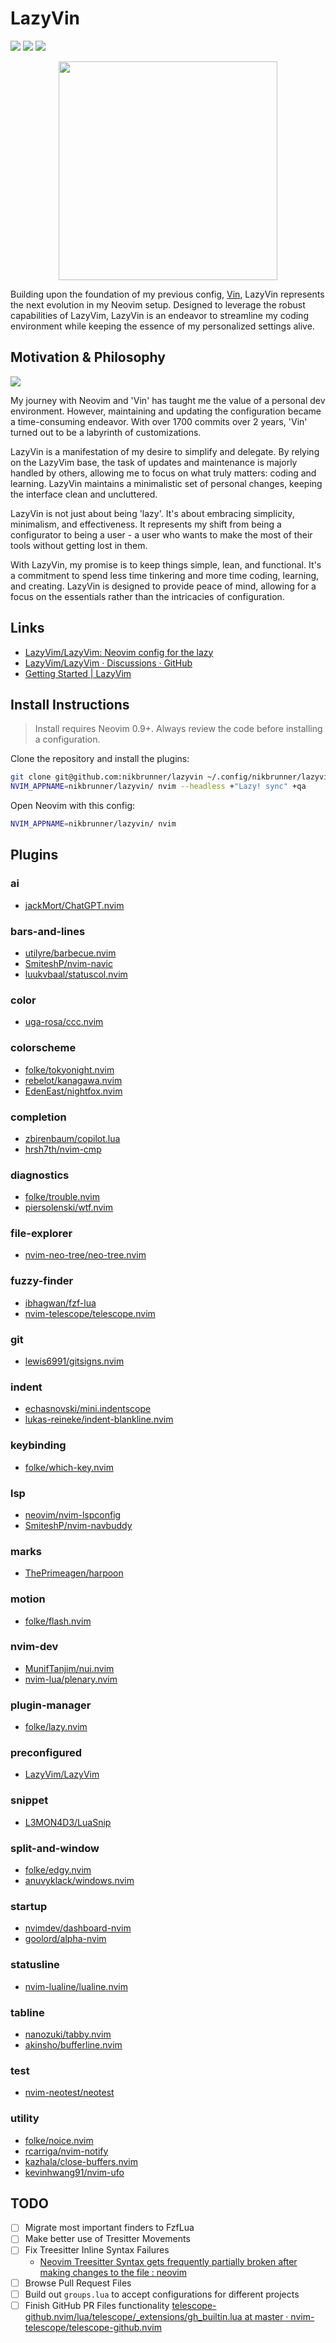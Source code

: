 # LazyVin

<a href="https://dotfyle.com/nikbrunner/lazyvin"><img src="https://dotfyle.com/nikbrunner/lazyvin/badges/plugins?style=flat" /></a>
<a href="https://dotfyle.com/nikbrunner/lazyvin"><img src="https://dotfyle.com/nikbrunner/lazyvin/badges/leaderkey?style=flat" /></a>
<a href="https://dotfyle.com/nikbrunner/lazyvin"><img src="https://dotfyle.com/nikbrunner/lazyvin/badges/plugin-manager?style=flat" /></a>

<p align="center">
  <img src="./assets/logo.png" height="350px" />
</p>

Building upon the foundation of my previous config, [Vin](https://github.com/nikbrunner/vin), LazyVin represents the next evolution in my Neovim setup. Designed to leverage the robust capabilities of LazyVim, LazyVin is an endeavor to streamline my coding environment while keeping the essence of my personalized settings alive.

## Motivation & Philosophy

<img src="./assets/illustration.png" />

My journey with Neovim and 'Vin' has taught me the value of a personal dev environment. However, maintaining and updating the configuration became a time-consuming endeavor. With over 1700 commits over 2 years, 'Vin' turned out to be a labyrinth of customizations.

LazyVin is a manifestation of my desire to simplify and delegate. By relying on the LazyVim base, the task of updates and maintenance is majorly handled by others, allowing me to focus on what truly matters: coding and learning. LazyVin maintains a minimalistic set of personal changes, keeping the interface clean and uncluttered.

LazyVin is not just about being 'lazy'. It's about embracing simplicity, minimalism, and effectiveness. It represents my shift from being a configurator to being a user - a user who wants to make the most of their tools without getting lost in them.

With LazyVin, my promise is to keep things simple, lean, and functional. It's a commitment to spend less time tinkering and more time coding, learning, and creating. LazyVin is designed to provide peace of mind, allowing for a focus on the essentials rather than the intricacies of configuration.

## Links

- [LazyVim/LazyVim: Neovim config for the lazy](https://github.com/LazyVim/LazyVim)
- [LazyVim/LazyVim · Discussions · GitHub](https://github.com/LazyVim/LazyVim/discussions?discussions_q=is:open+vscode)
- [Getting Started | LazyVim](https://www.lazyvim.org/)

## Install Instructions

> Install requires Neovim 0.9+. Always review the code before installing a configuration.

Clone the repository and install the plugins:

```sh
git clone git@github.com:nikbrunner/lazyvin ~/.config/nikbrunner/lazyvin
NVIM_APPNAME=nikbrunner/lazyvin/ nvim --headless +"Lazy! sync" +qa
```

Open Neovim with this config:

```sh
NVIM_APPNAME=nikbrunner/lazyvin/ nvim
```

## Plugins

### ai

- [jackMort/ChatGPT.nvim](https://dotfyle.com/plugins/jackMort/ChatGPT.nvim)

### bars-and-lines

- [utilyre/barbecue.nvim](https://dotfyle.com/plugins/utilyre/barbecue.nvim)
- [SmiteshP/nvim-navic](https://dotfyle.com/plugins/SmiteshP/nvim-navic)
- [luukvbaal/statuscol.nvim](https://dotfyle.com/plugins/luukvbaal/statuscol.nvim)

### color

- [uga-rosa/ccc.nvim](https://dotfyle.com/plugins/uga-rosa/ccc.nvim)

### colorscheme

- [folke/tokyonight.nvim](https://dotfyle.com/plugins/folke/tokyonight.nvim)
- [rebelot/kanagawa.nvim](https://dotfyle.com/plugins/rebelot/kanagawa.nvim)
- [EdenEast/nightfox.nvim](https://dotfyle.com/plugins/EdenEast/nightfox.nvim)

### completion

- [zbirenbaum/copilot.lua](https://dotfyle.com/plugins/zbirenbaum/copilot.lua)
- [hrsh7th/nvim-cmp](https://dotfyle.com/plugins/hrsh7th/nvim-cmp)

### diagnostics

- [folke/trouble.nvim](https://dotfyle.com/plugins/folke/trouble.nvim)
- [piersolenski/wtf.nvim](https://dotfyle.com/plugins/piersolenski/wtf.nvim)

### file-explorer

- [nvim-neo-tree/neo-tree.nvim](https://dotfyle.com/plugins/nvim-neo-tree/neo-tree.nvim)

### fuzzy-finder

- [ibhagwan/fzf-lua](https://dotfyle.com/plugins/ibhagwan/fzf-lua)
- [nvim-telescope/telescope.nvim](https://dotfyle.com/plugins/nvim-telescope/telescope.nvim)

### git

- [lewis6991/gitsigns.nvim](https://dotfyle.com/plugins/lewis6991/gitsigns.nvim)

### indent

- [echasnovski/mini.indentscope](https://dotfyle.com/plugins/echasnovski/mini.indentscope)
- [lukas-reineke/indent-blankline.nvim](https://dotfyle.com/plugins/lukas-reineke/indent-blankline.nvim)

### keybinding

- [folke/which-key.nvim](https://dotfyle.com/plugins/folke/which-key.nvim)

### lsp

- [neovim/nvim-lspconfig](https://dotfyle.com/plugins/neovim/nvim-lspconfig)
- [SmiteshP/nvim-navbuddy](https://dotfyle.com/plugins/SmiteshP/nvim-navbuddy)

### marks

- [ThePrimeagen/harpoon](https://dotfyle.com/plugins/ThePrimeagen/harpoon)

### motion

- [folke/flash.nvim](https://dotfyle.com/plugins/folke/flash.nvim)

### nvim-dev

- [MunifTanjim/nui.nvim](https://dotfyle.com/plugins/MunifTanjim/nui.nvim)
- [nvim-lua/plenary.nvim](https://dotfyle.com/plugins/nvim-lua/plenary.nvim)

### plugin-manager

- [folke/lazy.nvim](https://dotfyle.com/plugins/folke/lazy.nvim)

### preconfigured

- [LazyVim/LazyVim](https://dotfyle.com/plugins/LazyVim/LazyVim)

### snippet

- [L3MON4D3/LuaSnip](https://dotfyle.com/plugins/L3MON4D3/LuaSnip)

### split-and-window

- [folke/edgy.nvim](https://dotfyle.com/plugins/folke/edgy.nvim)
- [anuvyklack/windows.nvim](https://dotfyle.com/plugins/anuvyklack/windows.nvim)

### startup

- [nvimdev/dashboard-nvim](https://dotfyle.com/plugins/nvimdev/dashboard-nvim)
- [goolord/alpha-nvim](https://dotfyle.com/plugins/goolord/alpha-nvim)

### statusline

- [nvim-lualine/lualine.nvim](https://dotfyle.com/plugins/nvim-lualine/lualine.nvim)

### tabline

- [nanozuki/tabby.nvim](https://dotfyle.com/plugins/nanozuki/tabby.nvim)
- [akinsho/bufferline.nvim](https://dotfyle.com/plugins/akinsho/bufferline.nvim)

### test

- [nvim-neotest/neotest](https://dotfyle.com/plugins/nvim-neotest/neotest)

### utility

- [folke/noice.nvim](https://dotfyle.com/plugins/folke/noice.nvim)
- [rcarriga/nvim-notify](https://dotfyle.com/plugins/rcarriga/nvim-notify)
- [kazhala/close-buffers.nvim](https://dotfyle.com/plugins/kazhala/close-buffers.nvim)
- [kevinhwang91/nvim-ufo](https://dotfyle.com/plugins/kevinhwang91/nvim-ufo)

## TODO

- [ ] Migrate most important finders to FzfLua
- [ ] Make better use of Tresitter Movements
- [ ] Fix Treesitter Inline Syntax Failures
  - [Neovim Treesitter Syntax gets frequently partially broken after making changes to the file : neovim](https://www.reddit.com/r/neovim/comments/16pzaap/neovim_treesitter_syntax_gets_frequently/)
- [ ] Browse Pull Request Files
- [ ] Build out `groups.lua` to accept configurations for different projects
- [ ] Finish GitHub PR Files functionality [telescope-github.nvim/lua/telescope/\_extensions/gh_builtin.lua at master · nvim-telescope/telescope-github.nvim](https://github.com/nvim-telescope/telescope-github.nvim/blob/master/lua/telescope/_extensions/gh_builtin.lua)
